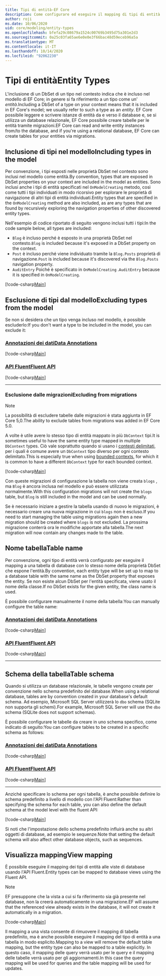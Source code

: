 ```yaml
---
title: Tipi di entità-EF Core
description: Come configurare ed eseguire il mapping di tipi di entità usando Entity Framework Core
author: roji
ms.date: 10/06/2020
uid: core/modeling/entity-types
ms.openlocfilehash: bfefa29c08679a1524c00769b3495d75a301e2d3
ms.sourcegitcommit: 0a25c03fa65ae6e0e0e3f66bac48d59eceb96a5a
ms.translationtype: MT
ms.contentlocale: it-IT
ms.lasthandoff: 10/14/2020
ms.locfileid: "92062230"
---
```

# <a name="entity-types"></a><span data-ttu-id="733b2-103">Tipi di entità</span><span class="sxs-lookup"><span data-stu-id="733b2-103">Entity Types</span></span>

<span data-ttu-id="733b2-104">L'inclusione di un DbSet di un tipo nel contesto indica che è incluso nel modello di EF Core; in genere si fa riferimento a un tipo come un' *entità*.</span><span class="sxs-lookup"><span data-stu-id="733b2-104">Including a DbSet of a type on your context means that it is included in EF Core's model; we usually refer to such a type as an *entity*.</span></span> <span data-ttu-id="733b2-105">EF Core possibile leggere e scrivere istanze di entità da e verso il database e, se si utilizza un database relazionale, EF Core possibile creare tabelle per le entità tramite migrazioni.</span><span class="sxs-lookup"><span data-stu-id="733b2-105">EF Core can read and write entity instances from/to the database, and if you're using a relational database, EF Core can create tables for your entities via migrations.</span></span>

## <a name="including-types-in-the-model"></a><span data-ttu-id="733b2-106">Inclusione di tipi nel modello</span><span class="sxs-lookup"><span data-stu-id="733b2-106">Including types in the model</span></span>

<span data-ttu-id="733b2-107">Per convenzione, i tipi esposti nelle proprietà DbSet nel contesto sono inclusi nel modello come entità.</span><span class="sxs-lookup"><span data-stu-id="733b2-107">By convention, types that are exposed in DbSet properties on your context are included in the model as entities.</span></span> <span data-ttu-id="733b2-108">Sono inclusi anche i tipi di entità specificati nel `OnModelCreating` metodo, così come tutti i tipi individuati in modo ricorsivo per esplorare le proprietà di navigazione di altri tipi di entità individuati.</span><span class="sxs-lookup"><span data-stu-id="733b2-108">Entity types that are specified in the `OnModelCreating` method are also included, as are any types that are found by recursively exploring the navigation properties of other discovered entity types.</span></span>

<span data-ttu-id="733b2-109">Nell'esempio di codice riportato di seguito vengono inclusi tutti i tipi:</span><span class="sxs-lookup"><span data-stu-id="733b2-109">In the code sample below, all types are included:</span></span>

* <span data-ttu-id="733b2-110">`Blog` è incluso perché è esposto in una proprietà DbSet nel contesto.</span><span class="sxs-lookup"><span data-stu-id="733b2-110">`Blog` is included because it's exposed in a DbSet property on the context.</span></span>
* <span data-ttu-id="733b2-111">`Post` è incluso perché viene individuato tramite la `Blog.Posts` proprietà di navigazione.</span><span class="sxs-lookup"><span data-stu-id="733b2-111">`Post` is included because it's discovered via the `Blog.Posts` navigation property.</span></span>
* <span data-ttu-id="733b2-112">`AuditEntry` Poiché è specificato in `OnModelCreating` .</span><span class="sxs-lookup"><span data-stu-id="733b2-112">`AuditEntry` because it is specified in `OnModelCreating`.</span></span>

[!code-csharp[Main](../../../samples/core/Modeling/Conventions/EntityTypes.cs?name=EntityTypes&highlight=3,7,16)]

## <a name="excluding-types-from-the-model"></a><span data-ttu-id="733b2-113">Esclusione di tipi dal modello</span><span class="sxs-lookup"><span data-stu-id="733b2-113">Excluding types from the model</span></span>

<span data-ttu-id="733b2-114">Se non si desidera che un tipo venga incluso nel modello, è possibile escluderlo:</span><span class="sxs-lookup"><span data-stu-id="733b2-114">If you don't want a type to be included in the model, you can exclude it:</span></span>

### <a name="data-annotations"></a>[<span data-ttu-id="733b2-115">Annotazioni dei dati</span><span class="sxs-lookup"><span data-stu-id="733b2-115">Data Annotations</span></span>](#tab/data-annotations)

[!code-csharp[Main](../../../samples/core/Modeling/DataAnnotations/IgnoreType.cs?name=IgnoreType&highlight=1)]

### <a name="fluent-api"></a>[<span data-ttu-id="733b2-116">API Fluent</span><span class="sxs-lookup"><span data-stu-id="733b2-116">Fluent API</span></span>](#tab/fluent-api)

[!code-csharp[Main](../../../samples/core/Modeling/FluentAPI/IgnoreType.cs?name=IgnoreType&highlight=3)]

***

### <a name="excluding-from-migrations"></a><span data-ttu-id="733b2-117">Esclusione dalle migrazioni</span><span class="sxs-lookup"><span data-stu-id="733b2-117">Excluding from migrations</span></span>

> [!NOTE]
> <span data-ttu-id="733b2-118">La possibilità di escludere tabelle dalle migrazioni è stata aggiunta in EF Core 5,0.</span><span class="sxs-lookup"><span data-stu-id="733b2-118">The ability to exclude tables from migrations was added in EF Core 5.0.</span></span>

<span data-ttu-id="733b2-119">A volte è utile avere lo stesso tipo di entità mappato in più `DbContext` tipi.</span><span class="sxs-lookup"><span data-stu-id="733b2-119">It is sometimes useful to have the same entity type mapped in multiple `DbContext` types.</span></span> <span data-ttu-id="733b2-120">Ciò vale soprattutto quando si usano i [contesti delimitati](https://www.martinfowler.com/bliki/BoundedContext.html), per i quali è comune avere un `DbContext` tipo diverso per ogni contesto delimitato.</span><span class="sxs-lookup"><span data-stu-id="733b2-120">This is especially true when using [bounded contexts](https://www.martinfowler.com/bliki/BoundedContext.html), for which it is common to have a different `DbContext` type for each bounded context.</span></span>

[!code-csharp[Main](../../../samples/core/Modeling/FluentAPI/TableExcludeFromMigrations.cs?name=TableExcludeFromMigrations&highlight=4)]

<span data-ttu-id="733b2-121">Con queste migrazioni di configurazione la tabella non viene creata `blogs` , ma `Blog` è ancora inclusa nel modello e può essere utilizzata normalmente.</span><span class="sxs-lookup"><span data-stu-id="733b2-121">With this configuration migrations will not create the `blogs` table, but `Blog` is still included in the model and can be used normally.</span></span>

<span data-ttu-id="733b2-122">Se è necessario iniziare a gestire la tabella usando di nuovo le migrazioni, è necessario creare una nuova migrazione in cui `blogs` non è escluso.</span><span class="sxs-lookup"><span data-stu-id="733b2-122">If you need to start managing the table using migrations again then a new migration should be created where `blogs` is not excluded.</span></span> <span data-ttu-id="733b2-123">La prossima migrazione conterrà ora le modifiche apportate alla tabella.</span><span class="sxs-lookup"><span data-stu-id="733b2-123">The next migration will now contain any changes made to the table.</span></span>

## <a name="table-name"></a><span data-ttu-id="733b2-124">Nome tabella</span><span class="sxs-lookup"><span data-stu-id="733b2-124">Table name</span></span>

<span data-ttu-id="733b2-125">Per convenzione, ogni tipo di entità verrà configurato per eseguire il mapping a una tabella di database con lo stesso nome della proprietà DbSet che espone l'entità.</span><span class="sxs-lookup"><span data-stu-id="733b2-125">By convention, each entity type will be set up to map to a database table with the same name as the DbSet property that exposes the entity.</span></span> <span data-ttu-id="733b2-126">Se non esiste alcun DbSet per l'entità specificata, viene usato il nome della classe.</span><span class="sxs-lookup"><span data-stu-id="733b2-126">If no DbSet exists for the given entity, the class name is used.</span></span>

<span data-ttu-id="733b2-127">È possibile configurare manualmente il nome della tabella:</span><span class="sxs-lookup"><span data-stu-id="733b2-127">You can manually configure the table name:</span></span>

### <a name="data-annotations"></a>[<span data-ttu-id="733b2-128">Annotazioni dei dati</span><span class="sxs-lookup"><span data-stu-id="733b2-128">Data Annotations</span></span>](#tab/data-annotations)

[!code-csharp[Main](../../../samples/core/Modeling/DataAnnotations/TableName.cs?Name=TableName&highlight=1)]

### <a name="fluent-api"></a>[<span data-ttu-id="733b2-129">API Fluent</span><span class="sxs-lookup"><span data-stu-id="733b2-129">Fluent API</span></span>](#tab/fluent-api)

[!code-csharp[Main](../../../samples/core/Modeling/FluentAPI/TableName.cs?Name=TableName&highlight=3-4)]

***

## <a name="table-schema"></a><span data-ttu-id="733b2-130">Schema della tabella</span><span class="sxs-lookup"><span data-stu-id="733b2-130">Table schema</span></span>

<span data-ttu-id="733b2-131">Quando si utilizza un database relazionale, le tabelle vengono create per convenzione nello schema predefinito del database.</span><span class="sxs-lookup"><span data-stu-id="733b2-131">When using a relational database, tables are by convention created in your database's default schema.</span></span> <span data-ttu-id="733b2-132">Ad esempio, Microsoft SQL Server utilizzerà lo `dbo` schema (SQLite non supporta gli schemi).</span><span class="sxs-lookup"><span data-stu-id="733b2-132">For example, Microsoft SQL Server will use the `dbo` schema (SQLite does not support schemas).</span></span>

<span data-ttu-id="733b2-133">È possibile configurare le tabelle da creare in uno schema specifico, come indicato di seguito:</span><span class="sxs-lookup"><span data-stu-id="733b2-133">You can configure tables to be created in a specific schema as follows:</span></span>

### <a name="data-annotations"></a>[<span data-ttu-id="733b2-134">Annotazioni dei dati</span><span class="sxs-lookup"><span data-stu-id="733b2-134">Data Annotations</span></span>](#tab/data-annotations)

[!code-csharp[Main](../../../samples/core/Modeling/DataAnnotations/TableNameAndSchema.cs?name=TableNameAndSchema&highlight=1)]

### <a name="fluent-api"></a>[<span data-ttu-id="733b2-135">API Fluent</span><span class="sxs-lookup"><span data-stu-id="733b2-135">Fluent API</span></span>](#tab/fluent-api)

[!code-csharp[Main](../../../samples/core/Modeling/FluentAPI/TableNameAndSchema.cs?name=TableNameAndSchema&highlight=3-4)]

***

<span data-ttu-id="733b2-136">Anziché specificare lo schema per ogni tabella, è anche possibile definire lo schema predefinito a livello di modello con l'API Fluent:</span><span class="sxs-lookup"><span data-stu-id="733b2-136">Rather than specifying the schema for each table, you can also define the default schema at the model level with the fluent API:</span></span>

[!code-csharp[Main](../../../samples/core/Modeling/FluentAPI/DefaultSchema.cs?name=DefaultSchema&highlight=3)]

<span data-ttu-id="733b2-137">Si noti che l'impostazione dello schema predefinito influirà anche su altri oggetti di database, ad esempio le sequenze.</span><span class="sxs-lookup"><span data-stu-id="733b2-137">Note that setting the default schema will also affect other database objects, such as sequences.</span></span>

## <a name="view-mapping"></a><span data-ttu-id="733b2-138">Visualizza mapping</span><span class="sxs-lookup"><span data-stu-id="733b2-138">View mapping</span></span>

<span data-ttu-id="733b2-139">È possibile eseguire il mapping dei tipi di entità alle viste di database usando l'API Fluent.</span><span class="sxs-lookup"><span data-stu-id="733b2-139">Entity types can be mapped to database views using the Fluent API.</span></span>

> [!Note]
> <span data-ttu-id="733b2-140">EF presuppone che la vista a cui si fa riferimento sia già presente nel database, non la creerà automaticamente in una migrazione.</span><span class="sxs-lookup"><span data-stu-id="733b2-140">EF will assume that the referenced view already exists in the database, it will not create it automatically in a migration.</span></span>

[!code-csharp[Main](../../../samples/core/Modeling/FluentAPI/ViewNameAndSchema.cs?name=ViewNameAndSchema&highlight=1)]

 <span data-ttu-id="733b2-141">Il mapping a una vista consente di rimuovere il mapping di tabella predefinito, ma è anche possibile eseguire il mapping del tipo di entità a una tabella in modo esplicito.</span><span class="sxs-lookup"><span data-stu-id="733b2-141">Mapping to a view will remove the default table mapping, but the entity type can also be mapped to a table explicitly.</span></span> <span data-ttu-id="733b2-142">In questo caso, il mapping delle query verrà usato per le query e il mapping delle tabelle verrà usato per gli aggiornamenti.</span><span class="sxs-lookup"><span data-stu-id="733b2-142">In this case the query mapping will be used for queries and the table mapping will be used for updates.</span></span>
